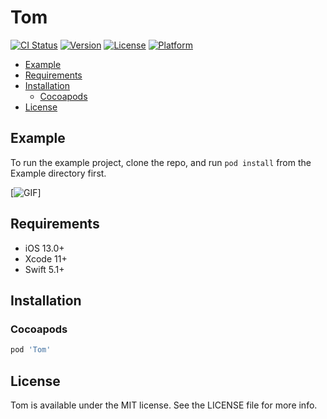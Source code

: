 # Tom

[![CI Status](https://github.com/Retro-Cartoons/Tom/workflows/Tom%20CI/badge.svg?branch=main)](https://github.com/Retro-Cartoons/Tom/actions)
[![Version](https://img.shields.io/cocoapods/v/Tom.svg)](https://github.com/Retro-Cartoons/Tom)
[![License](https://img.shields.io/cocoapods/l/Tom.svg)](https://github.com/Retro-Cartoons/Tom)
[![Platform](https://img.shields.io/cocoapods/p/Tom.svg)](https://github.com/Retro-Cartoons/Tom)

- [Example](#example)
- [Requirements](#requirements)
- [Installation](#installation)
  - [Cocoapods](#cocoapods)
- [License](#license)

## Example

To run the example project, clone the repo, and run `pod install` from the Example directory first.

[![GIF](https://media.giphy.com/media/OoC14F1Xz8QzmnCAeO/giphy.gif)]

## Requirements

- iOS 13.0+
- Xcode 11+
- Swift 5.1+

## Installation

### Cocoapods

```ruby
pod 'Tom'
```

## License

Tom is available under the MIT license. See the LICENSE file for more info.
